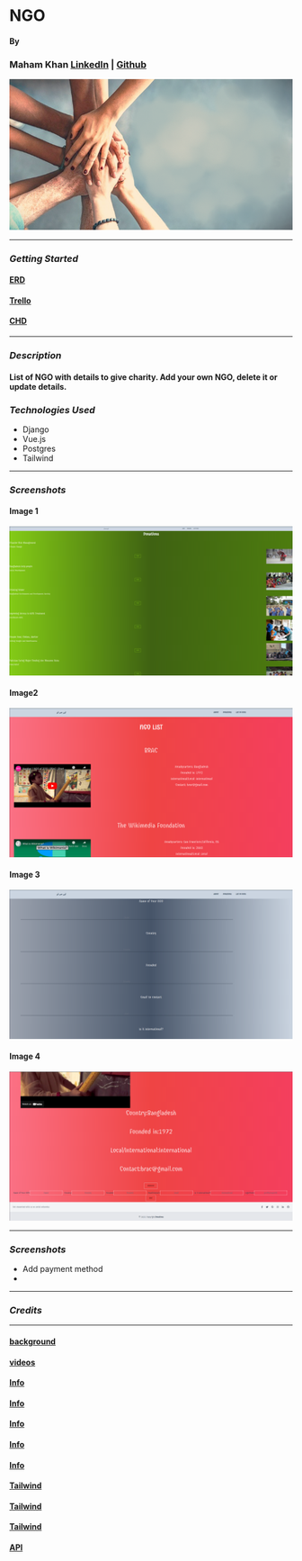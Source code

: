 # NGO


#### By
### Maham Khan [LinkedIn](https://www.linkedin.com/in/mahamakhan/)  | [Github](https://github.com/mahamakhan)

![Image1](bg.png)

---
### **_Getting Started_**
#### [ERD](https://drive.google.com/file/d/1j2_thImyaYARksdwc7nsi91IIZhg4IqA/view?usp=sharing)
#### [Trello](https://trello.com/b/UXMspA9m/ngo)
#### [CHD](https://drive.google.com/file/d/1e39UerYn0GRhvoiyoMu2pj3mr9o8ag_r/view?usp=sharing)

---
### **_Description_**
#### List of NGO with details to give charity. Add your own NGO, delete it or update details.   
#### 




### **_Technologies Used_**
- Django
- Vue.js
- Postgres
- Tailwind

---
### **_Screenshots_**
#### Image 1
![Image1](ss1.png)

#### Image2
![Image1](ss2.png)


#### Image 3
![Image1](ss3.png)

#### Image 4
![Image1](ss4.png)

---

### **_Screenshots_**
- Add payment method
- 

---
### **_Credits_**

---

#### [background](https://tailwind-gradient-generator.vercel.app/gradient?colors=violet-300,purple-700,violet-900&direction=R)
#### [videos](https://www.youtube.com/)
#### [Info](https://www.ifrc.org/)
#### [Info](https://donate.sfmfoodbank.org/page/32140/donate/1?ea.tracking.id=DigAd2223-PS?&&utm_campaign=sept_ham&utm_medium=paidads&utm_source=search&utm_content=R&ea.tracking.id=DigAd2122-PS&utm_source=google&utm_campaign=15025456744&utm_medium=ad&utm_content=619031204589&utm_term=donate&ea.tracking.id=DigAd2223-GO&gclid=Cj0KCQjwguGYBhDRARIsAHgRm48179vWE6Z_UJm-_hTlmexMINbCdRDF95han894TFLQ1nRXBGVvpyYaAjAgEALw_wcB)
#### [Info](https://www.care.org/our-work/education-and-work/)
#### [Info](http://www.brac.net/)
#### [Info](https://www.wango.org/)
#### [Tailwind](https://www.creative-tim.com/learning-lab/tailwind-starter-kit/documentation/css/navbars)
#### [Tailwind](https://tailwindcss.com/docs/content)
#### [Tailwind](https://tailwind-elements.com/docs/standard/navigation/navbar/)
#### [API](https://www.programmableweb.com/api/give-food-rest-api-v1)
#### []()
#### []()
#### []()
#### []()
#### []()
#### []()
#### []()
